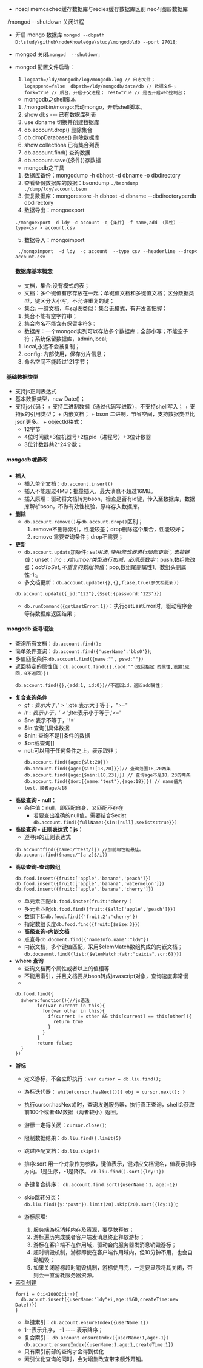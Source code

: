 - nosql
memcached缓存数据库与redies缓存数据库区别
neo4j图形数据库

./mongod  --shutdown 关闭进程
 - 开启 mongo 数据库
  `mongod --dbpath D:\study\github\nodeKnowledge\study\mongodb\db --port 27018`;
- mongod 关闭.`mongod  --shutdown`;
- mongod 配置文件启动：
  1. `logpath=/ldy/mongodb/log/mongodb.log // 日志文件；
        logappend=false 
        dbpath=/ldy/mongodb/data/db // 数据文件；
        fork=true // 后台，开启子父进程；
        rest=true // 是否开启web控制台； 
        `
  -  mongodb之shell脚本
   1. /mongo/bin/mongo:启动mongo，开启shell脚本。
   2. show dbs --- 已有数据库列表
   3. use dbname 切换并创建数据库
   4. db.account.drop() 删除集合
   5. db.dropDatabase() 删除数据库
   6. show collections  已有集合列表
   7. db.account.find() 查询数据
   8. db.account.save({条件})存数据
   - mongodb之工具
   1. 数据库备份：mongodump   -h  dbhost  -d dbname  -o dbdirectory
   2. 查看备份数据库的数据：bsondump 
   `./bsondump  ./dump/ldy/account.bson`
   3. 恢复数据库：mongorestore -h dbhost -d dbname --dbdirectoryperdb  dbdirectory
   4. 数据导出：mongoexport  
   ```
   ./mongoexport -d ldy -c account -q {条件} -f name,add （属性）--type=csv > account.csv
   ```
   5. 数据导入：mongoimport
   ```
    ./mongoimport  -d ldy  -c account  --type csv --headerline --drop< account.csv
   ```

   #### 数据库基本概念
   - 文档，集合:没有模式的表；
   - 文档：多个键值有序存放在一起；单键值文档和多键值文档；区分数据类型，键区分大小写，不允许重复的键；
   -  集合: 一组文档，与sql表类似；集合无模式，有开发者把握；
   1. 集合不能有空字符串；
   2. 集合命名不能含有保留字符$；
   - 数据库：一个mongod实列可以存放多个数据库；全部小写；不能空子符；系统保留数据库，admin,local;
    1. local,永远不会被复制；
    2. config: 内部使用，保存分片信息；
    3.  命名空间不能超过121字节；
#### 基础数据类型
   +  支持js正则表达式
   + 基本数据类型，new Date()；
   +  支持js代码；
    + 支持二进制数据（通过代码写进取），不支持shell写入；
    + 支持js的引用类型；
    + 内嵌文档；
    + bson 二进制，节省空间，支持数据类型比json更多。
    + objectId格式：
       -  12字节 
       - 4位时间戳+3位机器号+2位pid（进程号）+3位计数器
       - 3位计数器共2^24个数； 
##### mongodb增删改
  +  **插入**
      - 插入单个文档：`db.account.insert()`
      -  插入不能超过4MB；批量插入，最大消息不超过16MB。 
      - 插入原理：驱动将文档转为bson，检查是否有id键，传入至数据库，数据库解析bson，不做有效性校验，原样存入数据库。
  + **删除**
      - `db.account.remove()`与`db.account.drop()`区别；
        1. remove不删除索引，性能较差；drop删除这个集合，性能较好；
        2. remove 需要查询条件；drop不需要；
   + **更新**
      - `db.account.update`加条件; $set用法,使用修改器进行局部更新；去掉键值：$unset；$inc:对number类型进行加减，必须是数字；$push,数组修改器；$addToSet, 不重复向数组填值；$pop,数组尾删属性1，数组头删属性-1;。
      - 多文档更新：`db.account.update({},{},flase,true(多文档更新))`
      ```
      db.account.update({_id:"123"},{$set:{password:'123'}})
      ```
      - `db.runCommand({getLastError:1})`：执行getLastError时，驱动程序会等待数据库返回结果；
  #### mongodb 查寻语法
   - 查询所有文档：`db.account.find();`
  - 简单条件查询：`db.account.find({'userName':'bbs0'})`;
  - 多值匹配条件:`db.account.find({name:"", pswd:""})`
   - 返回特定的属性值：`db.account.find({},{add:""(返回指定 的属性,设置1返回，0不返回)})`
        ```
        db.account.find({},{add:1,_id:0})//不返回id，返回add属性；
        ```
  + **复合查询条件**
      - $gt: 表示大于,'>';$gte:表示大于等于，">="
      - $lt:表示小于，'<';$lte:表示小于等于,'<='
      - $ne:表示不等于，'!='
      - $in:查询[]具体数据
      - $nin: 查询不是[]条件的数据
      - $or:或查询[]
      - not:可以用于任何条件之上，表示取非；
        ```
        db.account.find({age:{$lt:20}})
        db.account.find({age:{$in:[18,20]}})// 查询范围18,20两条
        db.account.find({age:{$nin:[18,23]}}) // 查询age不是18，23的两条
        db.account.find({$or:[{name:"test"},{age:18}]}) // name值为test，或者age为18
        ```
  + **高级查询  - null**；
      - 条件值：null，即匹配自身，又匹配不存在
        - 若要查出准确的null值，需要结合$exist
      `db.account.find({fullName:{$in:[null],$exists:true}})`
  + **高级查询 - 正则表达式：js**；
      - 遵寻js的正则表达式
      ```
      db.accountfind({name:/^test/i}) //加前缀性能最佳。
      db.account.find({name:/^[a-z]$/i})
      ```
  + **高级查询-查询数组**
      ```
      db.food.insert({fruit:['apple','banana','peach']})
      db.food.insert({fruit:['apple','banana','watermelon']})
      db.food.insert({fruit:['apple','banana','cherry']})
      ```
      - 单元素匹配`db.food.inster(fruit:'cherry')`
      - 多元素匹配`db.food.find({fruit:{$all:['apple','peach']}})`
      - 数组下标`db.food.find({'fruit.2':'cherry'})`
      - 指定数组长度`db.food.find({fruit:{$size:3}})`
      + **高级查询-内嵌文档**
      - 点查寻`db.docment.find({'nameInfo.name':"ldy"})`
      - 内嵌文档，多个键值匹配，采用$elemMatch数组构成的内嵌文档；
      `db.docuemnt.find({list:{$elemMatch:{atr:"caixia",scr:6}}})`
+  **where 查询**
      - 查询文档两个属性或者以上的值相等
      - 不能用索引，并且文档要从bson转成javascript对象，查询速度非常慢
      -  
      ```
      db.food.find({
        $where:function(){//js语法
              for(var current in this){
                for(var other in this){
                  if(current != other && this[current] == this[other]){
                    return true
                  }
                }
              }
              return false;
        }
      })
      ```
+  **游标**
    -  定义游标，不会立即执行：`var cursor = db.liu.find();`
    -  游标迭代器： `while(cursor.hasNext()){ obj = cursor.next(); }`
      - 执行cursor.hasNext()时，查询发送服务器，执行真正查询，shell会获取前100个或者4M数据（两者较小）返回。
      - 游标一定得关闭：`cursor.close()`;
      - 限制数据结果：`db.liu.find().limit(5)`
      - 跳过匹配文档：`db.liu.skip(5)`
      - 排序:sort 用一个对象作为参数，键值表示，键对应文档键名，值表示排序方向。1是生序，-1是降序。
      `db.liu.find().sort({ldy:1})`
      - 多键复合排序：
      `db.account.find.sort({userName：1，age:-1})`

      - skip跳转分页：`db.liu.find({y:'post'}).limit(20).skip(20).sort({ldy:1})`;
      - 游标原理:
          1. 服务端游标消耗内存及资源，要尽快释放；
          2. 游标遍历完成或者客户端发消息终止释放游标；
          3. 游标在客户端不在作用域，驱动会向服务器发消息销毁游标；
          4. 超时销毁机制，游标即使在客户端作用域内，但10分钟不用，也会自动销毁；
          5. 如果关闭游标超时销毁机制，游标使用完，一定要显示将其关闭，否则会一直消耗服务器资源。
+  [索引创建](./indexes.js)
      ```
      for(i = 0;i<10000;i++){
        db.acount.insert({userName:"ldy"+i,age:i%60,createTime:new Date()})
    }
      ```
   -    单键索引：`db.account.ensureIndex({userName:1})`
   -    1--表示升序， -1 ---- 表示降序；
   -  复合索引：
      `db.account.ensureIndex({userName:1,age:-1})`
      `db.account.ensureIndex({userName:1,age:1,createTime:1})`
   -  只有索引前部的查询才会得到优化
   - 索引优化查询的同时，会对增删改查带来额外开销。